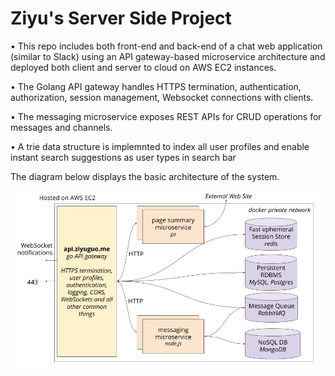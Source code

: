 # Ziyu's Server Side Project

•	This repo includes both front-end and back-end of a chat web application (similar to Slack) using an API gateway-based microservice architecture and deployed both client and server to cloud on AWS EC2 instances.

•	The Golang API gateway handles HTTPS termination, authentication, authorization, session management, Websocket connections with clients.
 
•	The messaging microservice exposes REST APIs for CRUD operations for messages and channels.

•	A trie data structure is implemnted to index all user profiles and enable instant search suggestions as user types in search bar

The diagram below displays the basic architecture of the system.

![Architecture](archi.png)